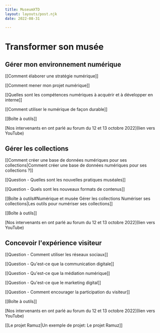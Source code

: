 ```yaml
---
title: MuseumXTD  
layout: layouts/post.njk  
date: 2022-08-31

---
```

# Transformer son musée
## Gérer mon environnement numérique

[[Comment élaborer une stratégie numérique]]

[[Comment mener mon projet numérique]]

[[Quelles sont les compétences numériques à acquérir et à développer en interne]]

[[Comment utiliser le numérique de façon durable]]

[[Boîte à outils]]

[Nos intervenants en ont parlé au forum du 12 et 13 octobre 2022](lien vers YouTube)

## Gérer les collections
[[Comment créer une base de données numériques pour ses collections|Comment créer une base de données numériques pour ses collections ?]]

[[Question - Quelles sont les nouvelles pratiques muséales]]

[[Question - Quels sont les nouveaux formats de contenus]]

[[Boîte à outils#Numérique et musée Gérer les collections Numériser ses collections|Les outils pour numériser ses collections]]

[[Boîte à outils]]

[Nos intervenants en ont parlé au forum du 12 et 13 octobre 2022](lien vers YouTube)


## Concevoir l'expérience visiteur
[[Question - Comment utiliser les réseaux sociaux]]

[[Question - Qu'est-ce que la communication digitale]]

[[Question - Qu'est-ce que la médiation numérique]]

[[Question - Qu'est-ce que le marketing digital]]

[[Question - Comment encourager la participation du visiteur]]

[[Boîte à outils]]

[Nos intervenants en ont parlé au forum du 12 et 13 octobre 2022](lien vers YouTube)

[[Le projet Ramuz|Un exemple de projet: Le projet Ramuz]]



